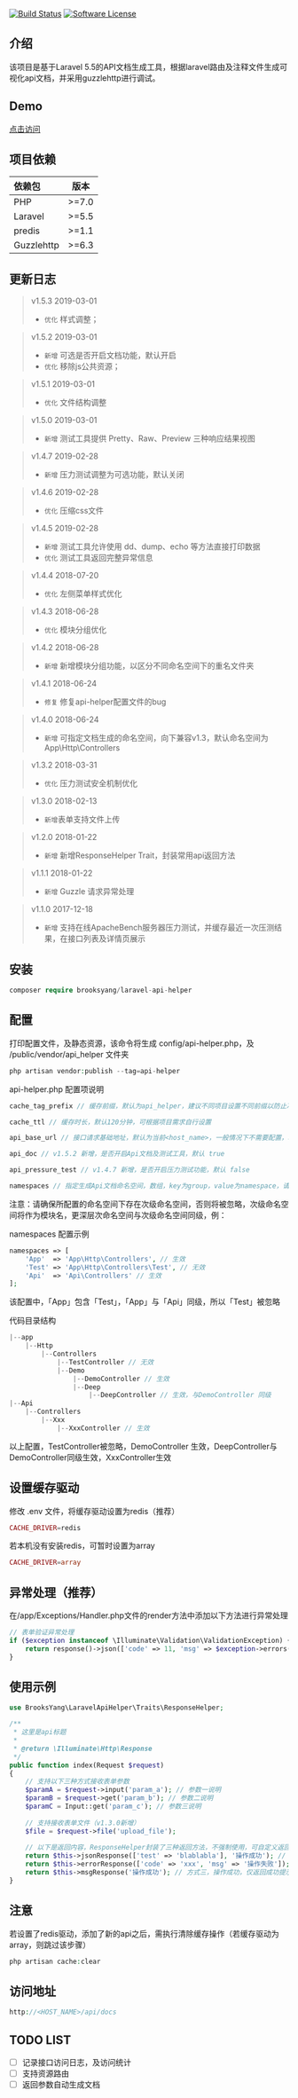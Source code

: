 [![Build Status](https://travis-ci.org/BrooksYang/laravel-api-helper.svg?branch=master)](https://travis-ci.org/BrooksYang/laravel-api-helper)
[![Software License][ico-license]](LICENSE)

[ico-license]: https://img.shields.io/badge/license-MIT-brightgreen.svg?style=flat

## 介绍
该项目是基于Laravel 5.5的API文档生成工具，根据laravel路由及注释文件生成可视化api文档，并采用guzzlehttp进行调试。

## Demo
[点击访问](http://api-helper.brooksyang.cn/api/docs)

## 项目依赖
|   依赖包    |   版本  |
|   :---     | :----: |
|    PHP     |  >=7.0 |
|   Laravel  |  >=5.5 |
|   predis   |  >=1.1 |
| Guzzlehttp |  >=6.3 |

## 更新日志
>v1.5.3 2019-03-01
>- `优化` 样式调整；

>v1.5.2 2019-03-01
>- `新增` 可选是否开启文档功能，默认开启
>- `优化` 移除js公共资源；

>v1.5.1 2019-03-01
>- `优化` 文件结构调整

>v1.5.0 2019-03-01
>- `新增` 测试工具提供 Pretty、Raw、Preview 三种响应结果视图

>v1.4.7 2019-02-28
>- `新增` 压力测试调整为可选功能，默认关闭

>v1.4.6 2019-02-28
>- `优化` 压缩css文件

>v1.4.5 2019-02-28
>- `新增` 测试工具允许使用 dd、dump、echo 等方法直接打印数据
>- `优化` 测试工具返回完整异常信息

>v1.4.4 2018-07-20
>- `优化` 左侧菜单样式优化

>v1.4.3 2018-06-28
>- `优化` 模块分组优化

>v1.4.2 2018-06-28
>- `新增` 新增模块分组功能，以区分不同命名空间下的重名文件夹

>v1.4.1 2018-06-24
>- `修复` 修复api-helper配置文件的bug

>v1.4.0 2018-06-24
>- `新增` 可指定文档生成的命名空间，向下兼容v1.3，默认命名空间为App\Http\Controllers

>v1.3.2 2018-03-31
>- `优化` 压力测试安全机制优化

>v1.3.0 2018-02-13
>- `新增`表单支持文件上传

>v1.2.0 2018-01-22
>- `新增` 新增ResponseHelper Trait，封装常用api返回方法

>v1.1.1 2018-01-22
>- `新增` Guzzle 请求异常处理

>v1.1.0 2017-12-18
>- `新增` 支持在线ApacheBench服务器压力测试，并缓存最近一次压测结果，在接口列表及详情页展示

## 安装
```php
composer require brooksyang/laravel-api-helper
```

## 配置
打印配置文件，及静态资源，该命令将生成 config/api-helper.php，及 /public/vendor/api_helper 文件夹
```php
php artisan vendor:publish --tag=api-helper
```

api-helper.php 配置项说明
```php
cache_tag_prefix // 缓存前缀，默认为api_helper，建议不同项目设置不同前缀以防止冲突

cache_ttl // 缓存时长，默认120分钟，可根据项目需求自行设置

api_base_url // 接口请求基础地址，默认为当前<host_name>，一般情况下不需要配置，若存在内外网不通的情况，可设置为相应内网地址

api_doc // v1.5.2 新增，是否开启Api文档及测试工具，默认 true

api_pressure_test // v1.4.7 新增，是否开启压力测试功能，默认 false

namespaces // 指定生成Api文档命名空间，数组，key为group，value为namespace，请确保namspace之间没有交集，否则小集合将被忽略
```
注意：请确保所配置的命名空间下存在次级命名空间，否则将被忽略，次级命名空间将作为模块名，更深层次命名空间与次级命名空间同级，例：

namespaces 配置示例
```php
namespaces => [
    'App'  => 'App\Http\Controllers', // 生效
    'Test' => 'App\Http\Controllers\Test', // 无效
    'Api'  => 'Api\Controllers' // 生效
];
```
该配置中，「App」包含「Test」，「App」与「Api」同级，所以「Test」被忽略

代码目录结构
```php
|--app
    |--Http
        |--Controllers
            |--TestController // 无效
            |--Demo
                |--DemoController // 生效
                |--Deep
                    |--DeepController // 生效，与DemoController 同级
|--Api
    |--Controllers
        |--Xxx
            |--XxxController // 生效
```
以上配置，TestController被忽略，DemoController 生效，DeepController与DemoController同级生效，XxxController生效

## 设置缓存驱动
修改 .env 文件，将缓存驱动设置为redis（推荐）
```php
CACHE_DRIVER=redis
```

若本机没有安装redis，可暂时设置为array
```php
CACHE_DRIVER=array
```

## 异常处理（推荐）
在/app/Exceptions/Handler.php文件的render方法中添加以下方法进行异常处理
```php
// 表单验证异常处理
if ($exception instanceof \Illuminate\Validation\ValidationException) {
    return response()->json(['code' => 11, 'msg' => $exception->errors(), 'data' => null]);
}
```

## 使用示例
```php
use BrooksYang\LaravelApiHelper\Traits\ResponseHelper;

/**
 * 这里是api标题
 *
 * @return \Illuminate\Http\Response
 */
public function index(Request $request)
{
    // 支持以下三种方式接收表单参数
    $paramA = $request->input('param_a'); // 参数一说明
    $paramB = $request->get('param_b'); // 参数二说明
    $paramC = Input::get('param_c'); // 参数三说明
    
    // 支持接收表单文件（v1.3.0新增）
    $file = $request->file('upload_file');
    
    // 以下是返回内容，ResponseHelper封装了三种返回方法，不强制使用，可自定义返回数据结构
    return $this->jsonResponse(['test' => 'blablabla'], '操作成功'); // 方式一，操作成功，返回数据及提示信息
    return $this->errorResponse(['code' => 'xxx', 'msg' => '操作失败']); // 方式二，操作失败，返回错误码及错误消息
    return $this->msgResponse('操作成功'); // 方式三，操作成功，仅返回成功提示消息
}
```

## 注意
若设置了redis驱动，添加了新的api之后，需执行清除缓存操作（若缓存驱动为array，则跳过该步骤）
```php
php artisan cache:clear
```

## 访问地址
```php
http://<HOST_NAME>/api/docs
```

## TODO LIST
- [ ] 记录接口访问日志，及访问统计
- [ ] 支持资源路由
- [ ] 返回参数自动生成文档
